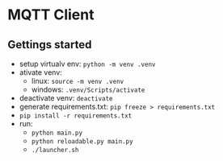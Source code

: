 # MQTT Client

## Gettings started

- setup virtualv env: `python -m venv .venv`
- ativate venv:
  - linux: `source -m venv .venv`
  - windows: `.venv/Scripts/activate`
- deactivate venv: `deactivate`
- generate requirements.txt: `pip freeze > requirements.txt`
- `pip install -r requirements.txt`
- run:
  - `python main.py`
  - `python reloadable.py main.py`
  - `./launcher.sh`
